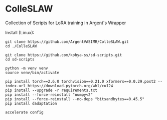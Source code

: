 # ColleSLAW
Collection of Scripts for LoRA training in Argent's Wrapper

Install (Linux):
```
git clone https://github.com/ArgentVASIMR/ColleSLAW.git
cd ./ColleSLAW

git clone https://github.com/kohya-ss/sd-scripts.git
cd sd-scripts

python -m venv venv
source venv/bin/activate

pip install torch==2.6.0 torchvision==0.21.0 xformers==0.0.29.post2 --index-url https://download.pytorch.org/whl/cu124
pip install --upgrade -r requirements.txt
pip install --force-reinstall "numpy<2"
pip install --force-reinstall --no-deps "bitsandbytes==0.45.5"
pip install dadaptation

accelerate config
```
